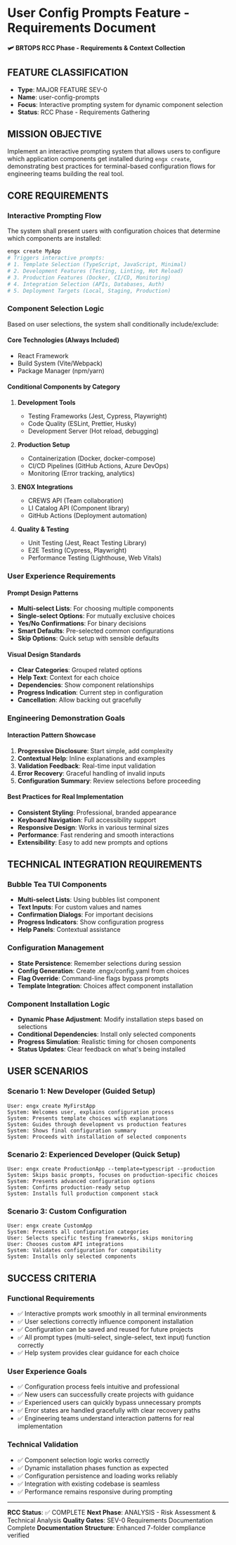 # User Config Prompts Feature - Requirements Document
**🛩️ BRTOPS RCC Phase - Requirements & Context Collection**

## FEATURE CLASSIFICATION
- **Type**: MAJOR FEATURE SEV-0
- **Name**: user-config-prompts
- **Focus**: Interactive prompting system for dynamic component selection
- **Status**: RCC Phase - Requirements Gathering

## MISSION OBJECTIVE
Implement an interactive prompting system that allows users to configure which application components get installed during `engx create`, demonstrating best practices for terminal-based configuration flows for engineering teams building the real tool.

## CORE REQUIREMENTS

### Interactive Prompting Flow
The system shall present users with configuration choices that determine which components are installed:

```bash
engx create MyApp
# Triggers interactive prompts:
# 1. Template Selection (TypeScript, JavaScript, Minimal)
# 2. Development Features (Testing, Linting, Hot Reload)
# 3. Production Features (Docker, CI/CD, Monitoring)
# 4. Integration Selection (APIs, Databases, Auth)
# 5. Deployment Targets (Local, Staging, Production)
```

### Component Selection Logic
Based on user selections, the system shall conditionally include/exclude:

#### Core Technologies (Always Included)
- React Framework
- Build System (Vite/Webpack)
- Package Manager (npm/yarn)

#### Conditional Components by Category
1. **Development Tools**
   - Testing Frameworks (Jest, Cypress, Playwright)
   - Code Quality (ESLint, Prettier, Husky)
   - Development Server (Hot reload, debugging)

2. **Production Setup**
   - Containerization (Docker, docker-compose)
   - CI/CD Pipelines (GitHub Actions, Azure DevOps)
   - Monitoring (Error tracking, analytics)

3. **ENGX Integrations**
   - CREWS API (Team collaboration)
   - LI Catalog API (Component library)
   - GitHub Actions (Deployment automation)

4. **Quality & Testing**
   - Unit Testing (Jest, React Testing Library)
   - E2E Testing (Cypress, Playwright)
   - Performance Testing (Lighthouse, Web Vitals)

### User Experience Requirements

#### Prompt Design Patterns
- **Multi-select Lists**: For choosing multiple components
- **Single-select Options**: For mutually exclusive choices
- **Yes/No Confirmations**: For binary decisions
- **Smart Defaults**: Pre-selected common configurations
- **Skip Options**: Quick setup with sensible defaults

#### Visual Design Standards
- **Clear Categories**: Grouped related options
- **Help Text**: Context for each choice
- **Dependencies**: Show component relationships
- **Progress Indication**: Current step in configuration
- **Cancellation**: Allow backing out gracefully

### Engineering Demonstration Goals

#### Interaction Pattern Showcase
1. **Progressive Disclosure**: Start simple, add complexity
2. **Contextual Help**: Inline explanations and examples
3. **Validation Feedback**: Real-time input validation
4. **Error Recovery**: Graceful handling of invalid inputs
5. **Configuration Summary**: Review selections before proceeding

#### Best Practices for Real Implementation
- **Consistent Styling**: Professional, branded appearance
- **Keyboard Navigation**: Full accessibility support
- **Responsive Design**: Works in various terminal sizes
- **Performance**: Fast rendering and smooth interactions
- **Extensibility**: Easy to add new prompts and options

## TECHNICAL INTEGRATION REQUIREMENTS

### Bubble Tea TUI Components
- **Multi-select Lists**: Using bubbles list component
- **Text Inputs**: For custom values and names
- **Confirmation Dialogs**: For important decisions
- **Progress Indicators**: Show configuration progress
- **Help Panels**: Contextual assistance

### Configuration Management
- **State Persistence**: Remember selections during session
- **Config Generation**: Create .engx/config.yaml from choices
- **Flag Override**: Command-line flags bypass prompts
- **Template Integration**: Choices affect component installation

### Component Installation Logic
- **Dynamic Phase Adjustment**: Modify installation steps based on selections
- **Conditional Dependencies**: Install only selected components
- **Progress Simulation**: Realistic timing for chosen components
- **Status Updates**: Clear feedback on what's being installed

## USER SCENARIOS

### Scenario 1: New Developer (Guided Setup)
```
User: engx create MyFirstApp
System: Welcomes user, explains configuration process
System: Presents template choices with explanations
System: Guides through development vs production features
System: Shows final configuration summary
System: Proceeds with installation of selected components
```

### Scenario 2: Experienced Developer (Quick Setup)
```
User: engx create ProductionApp --template=typescript --production
System: Skips basic prompts, focuses on production-specific choices
System: Presents advanced configuration options
System: Confirms production-ready setup
System: Installs full production component stack
```

### Scenario 3: Custom Configuration
```
User: engx create CustomApp
System: Presents all configuration categories
User: Selects specific testing frameworks, skips monitoring
User: Chooses custom API integrations
System: Validates configuration for compatibility
System: Installs only selected components
```

## SUCCESS CRITERIA

### Functional Requirements
- ✅ Interactive prompts work smoothly in all terminal environments
- ✅ User selections correctly influence component installation
- ✅ Configuration can be saved and reused for future projects
- ✅ All prompt types (multi-select, single-select, text input) function correctly
- ✅ Help system provides clear guidance for each choice

### User Experience Goals
- ✅ Configuration process feels intuitive and professional
- ✅ New users can successfully create projects with guidance
- ✅ Experienced users can quickly bypass unnecessary prompts
- ✅ Error states are handled gracefully with clear recovery paths
- ✅ Engineering teams understand interaction patterns for real implementation

### Technical Validation
- ✅ Component selection logic works correctly
- ✅ Dynamic installation phases function as expected
- ✅ Configuration persistence and loading works reliably
- ✅ Integration with existing codebase is seamless
- ✅ Performance remains responsive during prompting

---
**RCC Status**: ✅ COMPLETE
**Next Phase**: ANALYSIS - Risk Assessment & Technical Analysis
**Quality Gates**: SEV-0 Requirements Documentation Complete
**Documentation Structure**: Enhanced 7-folder compliance verified